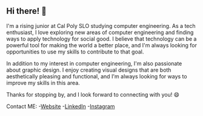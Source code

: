 ## Hi there! 👋

I'm a rising junior at Cal Poly SLO studying computer engineering. As a tech enthusiast, I love exploring new areas of computer engineering and finding ways to apply technology for social good. I believe that technology can be a powerful tool for making the world a better place, and I'm always looking for opportunities to use my skills to contribute to that goal.

In addition to my interest in computer engineering, I'm also passionate about graphic design. I enjoy creating visual designs that are both aesthetically pleasing and functional, and I'm always looking for ways to improve my skills in this area.

Thanks for stopping by, and I look forward to connecting with you! 😄

Contact ME: -[Website](https://satiwari26.github.io/Portfolio-Webpage/) -[LinkedIn](https://www.linkedin.com/in/saumitra-tiwari-134206252/) -[Instagram](https://www.instagram.com/t0xic_lad/)
